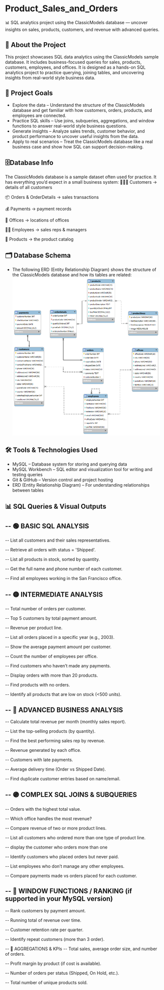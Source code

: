 # Product_Sales_and_Orders
📊 SQL analytics project using the ClassicModels database — uncover insights on sales, products, customers, and revenue with advanced queries.

## 📌 About the Project

This project showcases SQL data analytics using the ClassicModels sample database.
It includes business-focused queries for sales, products, customers, employees, and offices.
It is designed as a hands-on SQL analytics project to practice querying, joining tables, and uncovering insights from real-world style business data.

## 🎯 Project Goals

- Explore the data – Understand the structure of the ClassicModels database and get familiar with how customers, orders, products, and employees are connected.
- Practice SQL skills – Use joins, subqueries, aggregations, and window functions to answer real-world style business questions.
- Generate insights – Analyze sales trends, customer behavior, and product performance to uncover useful insights from the data.
- Apply to real scenarios – Treat the ClassicModels database like a real business case and show how SQL can support decision-making.

## 🗄️Database Info

The ClassicModels database is a sample dataset often used for practice.
It has everything you’d expect in a small business system:
🧑‍🤝‍🧑 Customers → details of all customers

📦 Orders & OrderDetails → sales transactions

💰 Payments → payment records

🏢 Offices → locations of offices

👩‍💼 Employees → sales reps & managers

🛒 Products → the product catalog


## 🗂️ Database Schema

* The following ERD (Entity Relationship Diagram) shows the structure of the ClassicModels database and how its tables are related:
![](https://github.com/Harshad820/Product_Sales_and_Orders/blob/main/schema.png)

## 🛠️ Tools & Technologies Used

- MySQL – Database system for storing and querying data
- MySQL Workbench – SQL editor and visualization tool for writing and testing queries
- Git & GitHub – Version control and project hosting
- ERD (Entity Relationship Diagram) – For understanding relationships between tables

## 📊 SQL Queries & Visual Outputs

 ## -- 🟢 BASIC SQL ANALYSIS
-- List all customers and their sales representatives.

-- Retrieve all orders with status = 'Shipped'.

-- List all products in stock, sorted by quantity.

-- Get the full name and phone number of each customer.

-- Find all employees working in the San Francisco office.

## -- 🟡 INTERMEDIATE ANALYSIS
-- Total number of orders per customer.

-- Top 5 customers by total payment amount.

-- Revenue per product line.

-- List all orders placed in a specific year (e.g., 2003).

-- Show the average payment amount per customer.

-- Count the number of employees per office.

-- Find customers who haven’t made any payments.

-- Display orders with more than 20 products.

-- Find products with no orders.

-- Identify all products that are low on stock (<500 units).

## -- 🔵 ADVANCED BUSINESS ANALYSIS
-- Calculate total revenue per month (monthly sales report).

-- List the top-selling products (by quantity).

-- Find the best performing sales rep by revenue.

-- Revenue generated by each office.

-- Customers with late payments.

-- Average delivery time (Order vs Shipped Date).

-- Find duplicate customer entries based on name/email.

## -- 🟣 COMPLEX SQL JOINS & SUBQUERIES
-- Orders with the highest total value.

-- Which office handles the most revenue?

-- Compare revenue of two or more product lines.

-- List all customers who ordered more than one type of product line.

-- display the customer who orders more than one 

-- Identify customers who placed orders but never paid.

-- List employees who don’t manage any other employees.

-- Compare payments made vs orders placed for each customer.

## -- 🔶 WINDOW FUNCTIONS / RANKING (if supported in your MySQL version)
-- Rank customers by payment amount.

-- Running total of revenue over time.

-- Customer retention rate per quarter.

-- Identify repeat customers (more than 3 order).

-- 🔺 AGGREGATIONS & KPIs
-- Total sales, average order size, and number of orders.

-- Profit margin by product (if cost is available).

-- Number of orders per status (Shipped, On Hold, etc.).

-- Total number of unique products sold.


